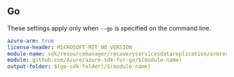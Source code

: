 ## Go

These settings apply only when `--go` is specified on the command line.

```yaml $(go) && $(track2)
azure-arm: true
license-header: MICROSOFT_MIT_NO_VERSION
module-name: sdk/resourcemanager/recoveryservicesdatareplication/armrecoveryservicesdatareplication
module: github.com/Azure/azure-sdk-for-go/$(module-name)
output-folder: $(go-sdk-folder)/$(module-name)
```
